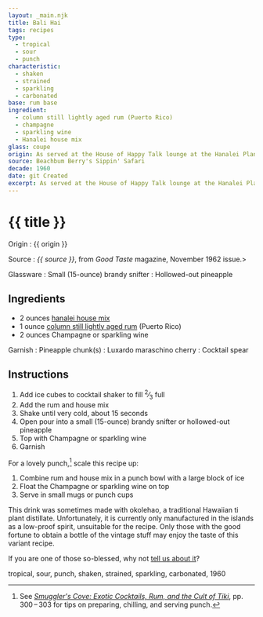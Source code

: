 ```yaml
---
layout: _main.njk
title: Bali Hai
tags: recipes
type:
  - tropical
  - sour
  - punch
characteristic:
  - shaken
  - strained
  - sparkling
  - carbonated
base: rum base
ingredient:
  - column still lightly aged rum (Puerto Rico)
  - champagne
  - sparkling wine
  - Hanalei house mix
glass: coupe
origin: As served at the House of Happy Talk lounge at the Hanalei Plantation resort, Kauai, Hawaii, in the early 1960s, and printed <cite>Good Taste</cite>,the official publication of the California Bartenders Guild.
source: Beachbum Berry's Sippin' Safari
decade: 1960
date: git Created
excerpt: As served at the House of Happy Talk lounge at the Hanalei Plantation resort, Kauai, Hawaii, in the early 1960s, and printed <cite>Good Taste</cite>,the official publication of the California Bartenders Guild.
---
```

<!-- markdownlint-disable MD025 -->
# {{ title }}
<!-- markdownlint-enable MD025 -->

Origin
  : {{ origin }}

Source
  : <cite><span data-pagefind-filter="Source">{{ source }}</span></cite>, from <span data-pagefind-filter="Source"><cite>Good Taste</cite> magazine</span>, November 1962 issue.>

Glassware
  : <span data-pagefind-fill="Glassware">Small (15-ounce) brandy snifter</span>
  : <span data-pagefind-fill="Glassware">Hollowed-out pineapple</span>

## Ingredients

* 2 ounces [hanalei house mix](/mixes/hanalei-house-mix/)
* 1 ounce [column still lightly aged rum](/rums/07-rum-column-still-lightly-aged/) (Puerto Rico)
* 2 ounces Champagne or sparkling wine

Garnish
  : Pineapple chunk(s)
  : Luxardo maraschino cherry
  : Cocktail spear

## Instructions

1. Add ice cubes to cocktail shaker to fill <span class="frac"><sup>2</sup>&frasl;<sub>3</sub></span> full
2. Add the rum and house mix
3. Shake until very cold, about 15 seconds
4. Open pour into a small (15-ounce) brandy snifter or hollowed-out pineapple
5. Top with Champagne or sparkling wine
6. Garnish

<tiki-callout type="tip">

  For a lovely punch,[^1] scale this recipe up:

  1. Combine rum and house mix in a punch bowl with a large block of ice
  2. Float the Champagne or sparkling wine on top
  3. Serve in small mugs or punch cups
</tiki-callout>

[^1]: See <cite><a href="https://www.smugglerscovesf.com/store/smugglers-cove-exotic-cocktails-rum-and-the-cult-of-tiki-signed" rel="external noopener" target="_blank">Smuggler's Cove: Exotic Cocktails, Rum, and the Cult of Tiki</a></cite>, pp. 300&NoBreak;&thinsp;&NoBreak;–&NoBreak;&thinsp;&NoBreak;303 for tips on preparing, chilling, and serving punch.

<tiki-callout type="note">

  This drink was sometimes made with <span lang="haw">okolehao</span>, a traditional Hawaiian ti plant distillate. Unfortunately, it is currently only manufactured in the islands as a low-proof spirit, unsuitable for the recipe. Only those with the good fortune to obtain a bottle of the vintage stuff may enjoy the taste of this variant recipe.

  If you are one of those so-blessed, why not [tell us about it](/contact/)?
</tiki-callout>

<div
  class="sr-only"
  data-cat[0]="Drink"
  data-type[0]="Tropical"
  data-type[1]="Sour"
  data-type[2]="Punch"
  data-char[0]="Shaken"
  data-char[1]="Strained"
  data-char[2]="Sparkling"
  data-char[3]="Carbonated"
  data-base[0]="Rum/Cane spirits"
  data-ingredient[0]="Column still lightly aged rum"
  data-ingredient[1]="Column still lightly aged rum (Puerto Rico)"
  data-ingredient[2]="Champagne"
  data-ingredient[3]="Sparkling wine"
  data-ingredient[4]="Hanalei house mix"
  data-garnish[0]="Pineapple chunk(s)"
  data-garnish[1]="Luxardo maraschino cherry"
  data-garnish[2]="Maraschino cherry"
  data-origin[0]="House of Happy Talk, Hanalei Plantation, Kauai"
  data-decade[0]="1960"
  data-pagefind-filter="
    Category[data-cat[0]],
    Type[data-type[0]],
    Type[data-type[1]],
    Type[data-type[2]],
    Characteristic[data-char[0]],
    Characteristic[data-char[1]],
    Characteristic[data-char[2]],
    Characteristic[data-char[3]],
    Base[data-base[0]],
    Ingredient[data-ingredient[0]],
    Ingredient[data-ingredient[1]],
    Ingredient[data-ingredient[2]],
    Ingredient[data-ingredient[3]],
    Ingredient[data-ingredient[4]],
    Liquor[data-ingredient[0]],
    Liquor[data-ingredient[1]],
    Liquor[data-ingredient[2]],
    Liquor[data-ingredient[3]],
    Preparation[data-ingredient[4]],
    Garnish[data-garnish[0]],
    Garnish[data-garnish[1]],
    Garnish[data-garnish[2]],
    Origin[data-origin[0]],
    Decade[data-decade[0]]
  "
>
</div>

<div class="keywords" aria-hidden>tropical, sour, punch, shaken, strained, sparkling, carbonated, 1960</div>
